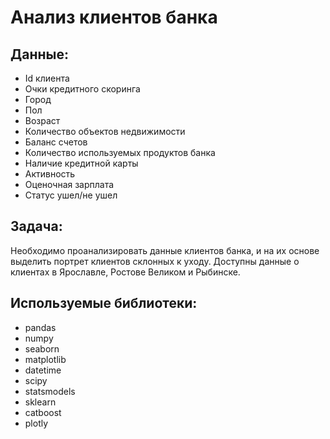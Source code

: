 # Анализ клиентов банка
## Данные:
  - Id клиента
  - Очки кредитного скоринга
  - Город
  - Пол
  - Возраст
  - Количество объектов недвижимости
  - Баланс счетов
  - Количество используемых продуктов банка
  - Наличие кредитной карты
  - Активность
  - Оценочная зарплата
  - Статус ушел/не ушел
## Задача:
  Необходимо проанализировать данные клиентов банка, и на их основе выделить портрет клиентов склонных к уходу. Доступны данные о клиентах в Ярославле, Ростове Великом и Рыбинске.
## Используемые библиотеки:
  - pandas
  - numpy
  - seaborn
  - matplotlib
  - datetime
  - scipy
  - statsmodels
  - sklearn
  - catboost
  - plotly
